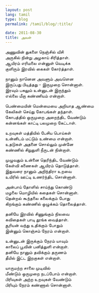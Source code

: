 ```yaml
---
layout: post
lang: tamil
type: blog
permalink: /tamil/blog/:title/

date: 2011-08-30
title: அவள்
---
```


அணுவின் துகளை நெஞ்சில் வீசி <br/>
அருகில் நின்று அழகாய் சிரித்தாள். <br/>
ஆயிரம் எரிமலை என்னுள் வெடிக்க <br/>
குளிரும் இரவில் கைகள் கோர்த்தாள்.

நானும் நானென அவளும் அவளென <br/>
இருப்பது பிடித்தது - இருமுறை சொன்னாள். <br/>
இரவும் பகலும் உன்னுடன் இருந்தும் <br/>
எல்லை மீறா கண்ணியம் என்றாள்.

பெண்மையின் மென்மையை அறியாத ஆண்மை <br/>
கேலிகள் செய்து கோபங்கள் தந்தாள். <br/>
கோபத்தில் ஒருமுறை அறைந்திட வேண்டும் <br/>
கன்னங்கள் காட்டி பலமுறை கேட்டாள்.

உறவுகள் மத்தியில் பேசிய பொய்கள் <br/>
உன்னிடம் மட்டும் உண்மை என்றாள். <br/>
உதடுகள் அதனை சொல்லும் முன்னே <br/>
கண்ணில் சிறுதுளி நீருடன் நின்றாள்.

முழுவதும் உன்னை தெரிந்திட வேண்டும் <br/>
கேள்வி கணைகள் ஆயிரம் தொடுத்தாள். <br/>
இதுவரை நானும் அறிந்திரா உறவை <br/>
உயிரில் ஊட்டி உணர்ந்திட சொன்னாள்.

அன்பாய் தோளில் சாய்ந்து கொண்டு <br/>
மழலை மொழியில் கதைகள் சொன்னாள். <br/>
தென்றல் கூந்தலை கலைக்கும் போது <br/>
கிறங்கும் கண்ணில் ஒழுக்கம் தொலைத்தாள்.

தனியே இரவில் சிணுங்கும் நிலவை <br/>
கவிதைகள் பாடி தூங்க வைத்தாள். <br/>
சூரியன் வந்து உதிக்கும் போதும் <br/>
இன்னும் கொஞ்சம் நேரம் என்றாள்.

உன்னுடன் இருக்கும் நேரம் யாவும் <br/>
காலைப் பூவின் பனித்துளி என்றாள். <br/>
தனியே நானும் தவிக்கும் தருணம் <br/>
தீயில் இட்ட இறகுகள் என்றாள்.

யாருமற்ற சாலை முடிவில் <br/>
மீண்டும் ஒருமுறை நடப்போம் என்றாள். <br/>
பிரிவுகள் அற்ற உறவுகள் வேண்டும் <br/>
பிரியும் நேரம் கண்ணால் சொன்னாள்.
